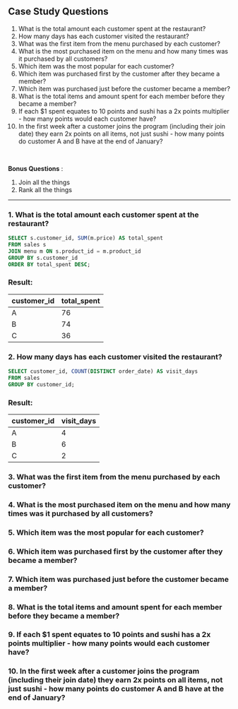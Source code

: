 ## Case Study Questions

1. What is the total amount each customer spent at the restaurant?
2. How many days has each customer visited the restaurant?
3. What was the first item from the menu purchased by each customer?
4. What is the most purchased item on the menu and how many times was it purchased by all customers?
5. Which item was the most popular for each customer?
6. Which item was purchased first by the customer after they became a member?
7. Which item was purchased just before the customer became a member?
8. What is the total items and amount spent for each member before they became a member?
9. If each $1 spent equates to 10 points and sushi has a 2x points multiplier - how many points would each customer have?
10. In the first week after a customer joins the program (including their join date) they earn 2x points on all items, not just sushi - how many points do customer A and B have at the end of January?

<br>

**Bonus Questions** :
1. Join all the things
2. Rank all the things

---

### 1. What is the total amount each customer spent at the restaurant?
```sql
SELECT s.customer_id, SUM(m.price) AS total_spent
FROM sales s
JOIN menu m ON s.product_id = m.product_id
GROUP BY s.customer_id
ORDER BY total_spent DESC;
```
### Result:
| customer_id | total_spent |
| --- | --- |
| A	| 76 |
| B	| 74 |
| C	| 36 |

### 2. How many days has each customer visited the restaurant?
```sql
SELECT customer_id, COUNT(DISTINCT order_date) AS visit_days
FROM sales
GROUP BY customer_id;
```
### Result:
| customer_id | visit_days |
| --- | --- |
| A	| 4 |
| B	| 6 |
| C	| 2 |

### 3. What was the first item from the menu purchased by each customer?


### 4. What is the most purchased item on the menu and how many times was it purchased by all customers?

### 5. Which item was the most popular for each customer?

### 6. Which item was purchased first by the customer after they became a member?

### 7. Which item was purchased just before the customer became a member?

### 8. What is the total items and amount spent for each member before they became a member?

### 9. If each $1 spent equates to 10 points and sushi has a 2x points multiplier - how many points would each customer have?

### 10. In the first week after a customer joins the program (including their join date) they earn 2x points on all items,           not just sushi - how many points do customer A and B have at the end of January?
